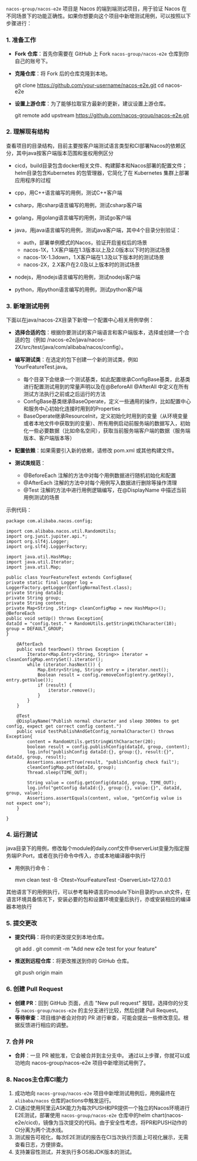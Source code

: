 `nacos-group/nacos-e2e` 项目是 Nacos 的端到端测试项目，用于验证 Nacos 在不同场景下的功能正确性。如果你想要向这个项目中新增测试用例，可以按照以下步骤进行：
### 1. 准备工作
*  **Fork 仓库**：首先你需要在 GitHub 上 Fork `nacos-group/nacos-e2e` 仓库到你自己的账号下。 

*  **克隆仓库**：将 Fork 后的仓库克隆到本地。
   

    git clone https://github.com/your-username/nacos-e2e.git
    cd nacos-e2e 

*  **设置上游仓库**：为了能够拉取官方最新的更新，建议设置上游仓库。


    git remote add upstream https://github.com/nacos-group/nacos-e2e.git

### 2. 理解现有结构
   查看项目的目录结构，目前主要按客户端测试语言类型和CI部署Nacos的依赖区分，其中java按客户端版本范围和鉴权用例区分

* cicd，build目录包含docker相关文件、构建脚本和Nacos部署的配置文件；helm目录包含Kubernetes 的包管理器，它简化了在 Kubernetes 集群上部署应用程序的过程

* cpp，用C++语言编写的用例，测试C++客户端

* csharp，用csharp语言编写的用例，测试csharp客户端

* golang，用golang语言编写的用例，测试go客户端

* java，用java语言编写的用例，测试java客户端，其中4个目录分别验证：
  * auth，部署单例模式的Nacos，验证开启鉴权后的场景 
  * nacos-1X，1.X客户端在1.3版本以上及2.0版本以下时的测试场景
  * nacos-1X-1.3down，1.X客户端在1.3及以下版本时的测试场景
  * nacos-2X，2.X客户在2.0及以上版本时的测试场景
     
* nodejs，用nodejs语言编写的用例，测试nodejs客户端

* python，用python语言编写的用例，测试python客户端

### 3. 新增测试用例
   下面以在java/nacos-2X目录下新增一个配置中心相关用例举例：
*  **选择合适的包**：根据你要测试的客户端语言和客户端版本，选择或创建一个合适的包（例如 /nacos-e2e/java/nacos-2X/src/test/java/com/alibaba/nacos/config）。
    
* **编写测试类**：在选定的包下创建一个新的测试类，例如 YourFeatureTest.java。
   
  *  每个目录下会继承一个测试基类，如此配置继承ConfigBase基类，此基类进行配置测试用到的常量声明以及在@BeforeAll  @AfterAll 中定义在所有测试方法执行之前或之后运行的方法
  *  ConfigBase基类继承BaseOperate，定义一些通用的操作，比如配置中心和服务中心初始化连接时用到的Properties
  *  BaseOperate继承ResourceInit，定义初始化时用到的变量（从环境变量或者本地文件中获取到的变量）、所有用例启动前服务端的数据写入，初始化一些必要数据（比如命名空间），获取当前服务端客户端的数据（服务端版本、客户端版本等）
     
* **配置依赖**：如果需要引入新的依赖，请修改 pom.xml 或其他构建文件。

* **测试类规范**：
  *  @BeforeEach 注解的方法中对每个用例数据进行随机初始化和配置
  *  @AfterEach 注解的方法中对每个用例写入数据进行删除等操作清理
  *  @Test 注解的方法中进行用例逻辑编写，在@DisplayName 中描述当前用例测试的场景

示例代码：

    package com.alibaba.nacos.config;
    
    import com.alibaba.nacos.util.RandomUtils;
    import org.junit.jupiter.api.*;
    import org.slf4j.Logger;
    import org.slf4j.LoggerFactory;
    
    import java.util.HashMap;
    import java.util.Iterator;
    import java.util.Map;
    
    public class YourFeatureTest extends ConfigBase{
    private static final Logger log = LoggerFactory.getLogger(ConfigNormalTest.class);
    private String dataId;
    private String group;
    private String content;
    private Map<String ,String> cleanConfigMap = new HashMap<>();
    @BeforeEach
    public void setUp() throws Exception{
    dataId = "config.test." + RandomUtils.getStringWithCharacter(10);
    group = DEFAULT_GROUP;
    }
    
        @AfterEach
        public void tearDown() throws Exception {
            Iterator<Map.Entry<String, String>> iterator = cleanConfigMap.entrySet().iterator();
            while (iterator.hasNext()) {
                Map.Entry<String, String> entry = iterator.next();
                Boolean result = config.removeConfig(entry.getKey(), entry.getValue());
                if (result) {
                    iterator.remove();
                }
            }
        }
    
        @Test
        @DisplayName("Publish normal character and sleep 3000ms to get config, expect get correct config content.")
        public void testPublishAndGetConfig_normalCharacter() throws Exception{
            content = RandomUtils.getStringWithCharacter(20);
            boolean result = config.publishConfig(dataId, group, content);
            log.info("publishConfig dataId:{}, group:{}, result:{}", dataId, group, result);
            Assertions.assertTrue(result, "publishConfig check fail");
            cleanConfigMap.put(dataId, group);
            Thread.sleep(TIME_OUT);
    
            String value = config.getConfig(dataId, group, TIME_OUT);
            log.info("getConfig dataId:{}, group:{}, value:{}", dataId, group, value);
            Assertions.assertEquals(content, value, "getConfig value is not expect one");
        }
    
    }

### 4. 运行测试

   java目录下的用例，修改每个module的daily.conf文件中serverList变量为指定服务端IP:Port，或者在执行命令中传入，亦或本地编译器中执行

* 用例执行命令：
    
    
    mvn clean test -B -Dtest=YourFeatureTest -DserverList=127.0.0.1
  
其他语言下的用例执行，可以参考每种语言的module下bin目录的run.sh文件，在语言环境具备情况下，安装必要的包和设置环境变量后执行，亦或安装相应的编译器本地执行

### 5. 提交更改
* **提交代码**：将你的更改提交到本地仓库。
       

    git add .
    git commit -m "Add new e2e test for your feature"

* **推送到远程仓库**：将更改推送到你的 GitHub 仓库。
       

    git push origin main

### 6. 创建 Pull Request

* **创建 PR**：回到 GitHub 页面，点击 "New pull request" 按钮，选择你的分支与 `nacos-group/nacos-e2e` 的主分支进行比较，然后创建 Pull Request。
* **等待审查**：项目维护者会对你的 PR 进行审查，可能会提出一些修改意见。根据反馈进行相应的调整。

### 7. 合并 PR
* **合并**：一旦 PR 被批准，它会被合并到主分支中。
   通过以上步骤，你就可以成功地向 nacos-group/nacos-e2e 项目中新增测试用例了。

### 8. Nacos主仓库CI能力
1. 成功地向 `nacos-group/nacos-e2e` 项目中新增测试用例后，用例最终在 `alibaba/nacos` 仓库的actions中触发运行。
2. CI通过使用阿里云ASK能力为每次PUSH和PR提供一个独立的Nacos环境进行E2E测试，部署使用 `nacos-group/nacos-e2e` 仓库中的helm chart(nacos-e2e/cicd)，镜像为当次提交的代码。由于安全性考虑，将PR和PUSH动作的CI分离为两个流水线。
3. 测试报告可视化，每次E2E测试的报告在CI当次执行页面上可视化展示，无需查看日志，方便排查。
4. 支持兼容性测试，并发执行多OS和JDK版本的测试。